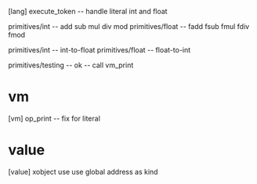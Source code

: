 [lang] execute_token -- handle literal int and float

primitives/int -- add sub mul div mod
primitives/float -- fadd fsub fmul fdiv fmod

primitives/int -- int-to-float
primitives/float -- float-to-int

primitives/testing -- ok -- call vm_print

# vm

[vm] op_print -- fix for literal

# value

[value] xobject use use global address as kind
